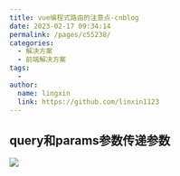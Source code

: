 ```yaml
---
title: vue编程式路由的注意点-cnblog
date: 2023-02-17 09:34:14
permalink: /pages/c55238/
categories:
  - 解决方案
  - 前端解决方案
tags:
  - 
author: 
  name: lingxin
  link: https://github.com/linxin1123
---
```

## query和params参数传递参数

![](https://img2023.cnblogs.com/blog/3089561/202302/3089561-20230204144407647-1982342068.png)
